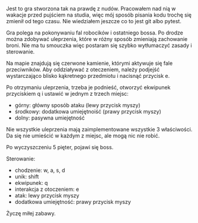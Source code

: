Jest to gra stworzona tak na prawdę z nudów. Pracowałem nad nią w wakacje przed pujściem na studia, więc mój sposób pisania kodu trochę się zmienił od tego czasu. Nie wiedziałem jeszcze co to jest git albo pytest.

Gra polega na pokonywaniu fal robocików i ostatniego bossa. Po drodze można zdobywać uleprzenia, które w różny sposób zmieniają zachowanie broni.
Nie ma tu smouczka więc postaram się szybko wytłumaczyć zasady i sterowanie.

Na mapie znajdują się czerwone kamienie, którymi aktywuje się fale przeciwników. Aby oddziaływać z oteczeniem, należy podjejść wystarczająco blisko kąkretnego przedmiotu i nacisnąć przycisk e.

Po otrzymaniu uleprzenia, trzeba je podnieść, otworzyć ekwipunek przyciskiem q i ustawić w jednym z trzech miejsc:
- górny: główny sposób ataku (lewy przycisk myszy)
- środkowy: dodatkowa umiejętnoiść (prawy przycisk myszy)
- dolny: pasywna umiejętność

Nie wszystkie uleprzenia mają zaimplementowane wszystkie 3 właściwości. Da się nie umieścić w każdym z miejsc, ale mogą nic nie robić.

Po wyczyszczeniu 5 pięter, pojawi się boss.

Sterowanie:
- chodzenie: w, a, s, d
- unik: shift
- ekwipunek: q
- interakcja z otoczeniem: e
- atak: lewy przycisk myszy
- dodatkowa umiejętność: prawy przycisk myszy

Życzę miłej zabawy.